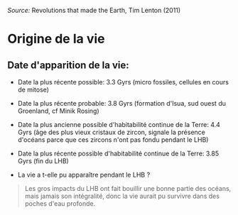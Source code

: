 *Source:* Revolutions that made the Earth, Tim Lenton (2011)

# Origine de la vie

## Date d'apparition de la vie: 

- Date la plus récente possible: 3.3 Gyrs (micro fossiles, cellules en cours de mitose)
- Date la plus récente probable: 3.8 Gyrs (formation d'Isua, sud ouest du Groenland, cf Minik Rosing)


- Date la plus ancienne possible d'habitabilité continue de la Terre: 4.4 Gyrs (âge des plus vieux cristaux de zircon, signale la présence d'océans parce que ces zircons n'ont pas fondu pendant le LHB)
- Date la plus récente possible d'habitabilité continue de la Terre: 3.85 Gyrs (fin du LHB)


- La vie a t-elle pu apparaître pendant le LHB ?
> Les gros impacts du LHB ont fait bouillir une bonne partie des océans, mais jamais son intégralité, donc la vie aurait pu survivre dans des poches d'eau profonde.
